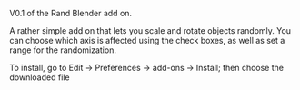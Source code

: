 V0.1 of the Rand Blender add on.

A rather simple add on that lets you scale and rotate objects randomly. You can choose which axis is affected using the check boxes, as well as set a range for the randomization. 

To install, go to Edit -> Preferences -> add-ons -> Install; then choose the downloaded file
